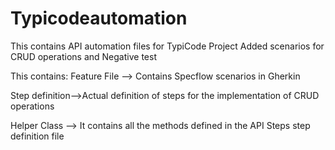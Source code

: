 # Typicodeautomation
This contains API automation files for TypiCode Project
Added scenarios for CRUD operations and Negative test


This contains:
Feature File --> Contains Specflow scenarios in Gherkin 


Step definition-->Actual definition of steps for the implementation of CRUD operations



Helper Class --> It contains all the methods defined in the API Steps step definition file


